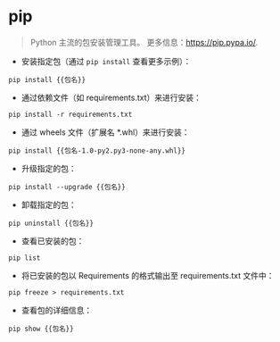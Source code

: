 # pip

> Python 主流的包安装管理工具。
> 更多信息：<https://pip.pypa.io/>.

- 安装指定包（通过 `pip install` 查看更多示例）：

`pip install {{包名}}`

- 通过依赖文件（如 requirements.txt）来进行安装：

`pip install -r requirements.txt`

- 通过 wheels 文件（扩展名 *.whl）来进行安装：

`pip install {{包名-1.0-py2.py3-none-any.whl}}`

- 升级指定的包：

`pip install --upgrade {{包名}}`

- 卸载指定的包：

`pip uninstall {{包名}}`

- 查看已安装的包：

`pip list`

- 将已安装的包以 Requirements 的格式输出至 requirements.txt 文件中：

`pip freeze > requirements.txt`

- 查看包的详细信息：

`pip show {{包名}}`

